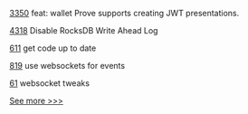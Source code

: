 
[3350](https://github.com/hyperledger/aries-framework-go/pull/3350) feat: wallet Prove supports creating JWT presentations.

[4318](https://github.com/hyperledger/besu/pull/4318) Disable RocksDB Write Ahead Log

[611](https://github.com/hyperledger-labs/blockchain-carbon-accounting/pull/611) get code up to date

[819](https://github.com/hyperledger-labs/business-partner-agent/pull/819) use websockets for events

[61](https://github.com/hyperledger-labs/acapy-java-client/pull/61) websocket tweaks


[See more >>>](https://start-here.hyperledger.org/pull-requests)
